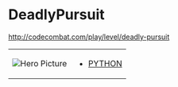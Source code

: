 # DeadlyPursuit 

http://codecombat.com/play/level/deadly-pursuit
<table>
<tr>
<td>

![Hero Picture](hero.png?raw=true "Hero Picture")

</td>
<td>
<ul>
<li>

[PYTHON](DeadlyPursuit.py)

</li>
</td>
</tr>
<table>
